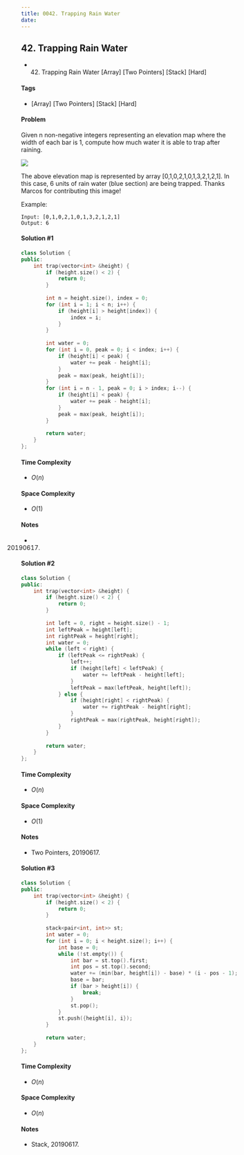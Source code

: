 ```yaml
---
title: 0042. Trapping Rain Water
date: 
---
```


## 42. Trapping Rain Water
- 42. Trapping Rain Water [Array] [Two Pointers] [Stack] [Hard]

#### Tags
- [Array] [Two Pointers] [Stack] [Hard]

#### Problem


Given n non-negative integers representing an elevation map where the width of each bar is 1, compute how much water it is able to trap after raining.

![](https://www.leetcode.com/static/images/problemset/rainwatertrap.png)

The above elevation map is represented by array [0,1,0,2,1,0,1,3,2,1,2,1]. In this case, 6 units of rain water (blue section) are being trapped. Thanks Marcos for contributing this image!

Example:

    Input: [0,1,0,2,1,0,1,3,2,1,2,1]
    Output: 6

#### Solution #1
``` C++
class Solution {
public:
    int trap(vector<int> &height) {
        if (height.size() < 2) {
            return 0;
        }
        
        int n = height.size(), index = 0;
        for (int i = 1; i < n; i++) {
            if (height[i] > height[index]) {
                index = i;
            }
        }
        
        int water = 0;
        for (int i = 0, peak = 0; i < index; i++) {
            if (height[i] < peak) {
                water += peak - height[i];
            }
            peak = max(peak, height[i]);
        }
        for (int i = n - 1, peak = 0; i > index; i--) {
            if (height[i] < peak) {
                water += peak - height[i];
            }
            peak = max(peak, height[i]);
        }
        
        return water;
    }
};
```

#### Time Complexity
- $O(n)$

#### Space Complexity
- $O(1)$

#### Notes
- 20190617.

#### Solution #2
``` C++
class Solution {
public:
    int trap(vector<int> &height) {
        if (height.size() < 2) {
            return 0;
        }
        
        int left = 0, right = height.size() - 1;
        int leftPeak = height[left];
        int rightPeak = height[right];
        int water = 0;
        while (left < right) {
            if (leftPeak <= rightPeak) {
                left++;
                if (height[left] < leftPeak) {
                    water += leftPeak - height[left];
                }
                leftPeak = max(leftPeak, height[left]);
            } else {
                if (height[right] < rightPeak) {
                    water += rightPeak - height[right];
                }
                rightPeak = max(rightPeak, height[right]);
            }
        }
        
        return water;
    }
};
```

#### Time Complexity
- $O(n)$

#### Space Complexity
- $O(1)$

#### Notes
- Two Pointers, 20190617.

#### Solution #3
``` C++
class Solution {
public:
    int trap(vector<int> &height) {
        if (height.size() < 2) {
            return 0;
        }
        
        stack<pair<int, int>> st;
        int water = 0;
        for (int i = 0; i < height.size(); i++) {
            int base = 0;
            while (!st.empty()) {
                int bar = st.top().first;
                int pos = st.top().second;
                water += (min(bar, height[i]) - base) * (i - pos - 1);
                base = bar;
                if (bar > height[i]) {
                    break;
                }
                st.pop();
            }
            st.push({height[i], i});
        }
        
        return water;
    }
};
```

#### Time Complexity
- $O(n)$

#### Space Complexity
- $O(n)$

#### Notes
- Stack, 20190617.

